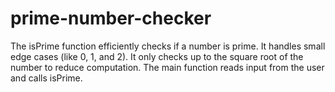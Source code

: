 # prime-number-checker
The isPrime function efficiently checks if a number is prime.  It handles small edge cases (like 0, 1, and 2).  It only checks up to the square root of the number to reduce computation.  The main function reads input from the user and calls isPrime.
